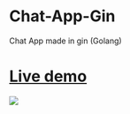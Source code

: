 # Chat-App-Gin
Chat App made in gin (Golang)
<h1><a href="https://chat-app-gin.leki2.repl.co/#">Live demo</a></h1>

<img src="https://media.cleanshot.cloud/media/43019/V7YbVg9rqLbvD1Ou04AakFdGXH2yTXcp6PsPRA6V.jpeg?Expires=1663827839&Signature=oNeTaVerAjqofohAeSdWDTZDoisVjLBKhrRchto29cV1g-zyWHJP3ntagLKisRA9t39xbyjB4kwIIUUYrhnSYolOEb-M8XoIsv~Qt-Jy4TzlyHU0j4850qVVr4Ld2lzhhdsHTciBJNPlx7epdn4gClOLmO-pkWzd4AGiKJtEfYqGnuEbgx5O1H5wgDTI1RctFDxNrATWNeK636NrzN70~HO-2483MROP1XPVw3DRZzV7jrMN9~cO~OOUVTE8lXHlSWa3T7f-rY1SxylsJXVgVUymu~UQefnkvG9Iix5VylnUAj-zpp3nUkey-bKrgF-ydw6rr~C7ewVgnkPg0--S0g__&Key-Pair-Id=K269JMAT9ZF4GZ">

